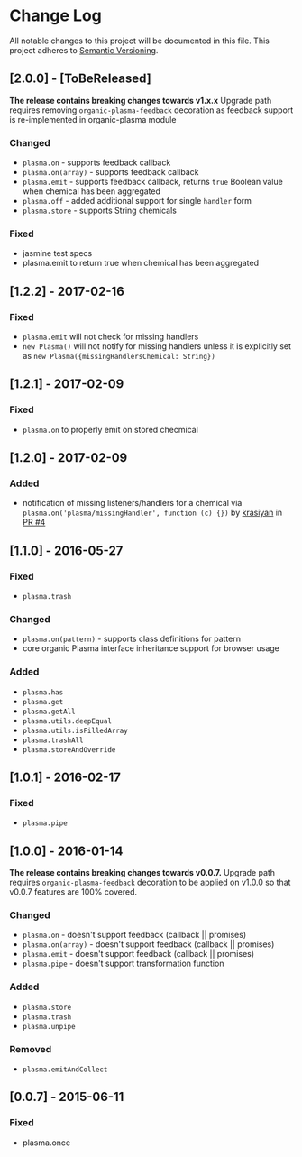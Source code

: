 # Change Log
All notable changes to this project will be documented in this file.
This project adheres to [Semantic Versioning](http://semver.org/).

## [2.0.0] - [ToBeReleased]

**The release contains breaking changes towards v1.x.x**
Upgrade path requires removing `organic-plasma-feedback` decoration as feedback support is re-implemented in organic-plasma module

### Changed

- `plasma.on` - supports feedback callback
- `plasma.on(array)` - supports feedback callback
- `plasma.emit` - supports feedback callback, returns `true` Boolean value when chemical has been aggregated
- `plasma.off` - added additional support for single `handler` form
- `plasma.store` - supports String chemicals

### Fixed

- jasmine test specs
- plasma.emit to return true when chemical has been aggregated

## [1.2.2] - 2017-02-16

### Fixed
- `plasma.emit` will not check for missing handlers
- `new Plasma()` will not notify for missing handlers unless it is explicitly set as `new Plasma({missingHandlersChemical: String})`

## [1.2.1] - 2017-02-09

### Fixed

- `plasma.on` to properly emit on stored checmical

## [1.2.0] - 2017-02-09

### Added

- notification of missing listeners/handlers for a chemical via `plasma.on('plasma/missingHandler', function (c) {})` by [krasiyan](https://github.com/krasiyan) in [PR #4](https://github.com/outbounder/organic-plasma/pull/4)

## [1.1.0] - 2016-05-27

### Fixed

- `plasma.trash`

### Changed

- `plasma.on(pattern)` - supports class definitions for pattern
- core organic Plasma interface inheritance support for browser usage

### Added

- `plasma.has`
- `plasma.get`
- `plasma.getAll`
- `plasma.utils.deepEqual`
- `plasma.utils.isFilledArray`
- `plasma.trashAll`
- `plasma.storeAndOverride`

## [1.0.1] - 2016-02-17

### Fixed
- `plasma.pipe`


## [1.0.0] - 2016-01-14

**The release contains breaking changes towards v0.0.7.**
Upgrade path requires `organic-plasma-feedback` decoration to be applied on v1.0.0 so that v0.0.7 features are 100% covered.

### Changed
- `plasma.on` - doesn't support feedback (callback || promises)
- `plasma.on(array)` - doesn't support feedback (callback || promises)
- `plasma.emit` - doesn't support feedback (callback || promises)
- `plasma.pipe` - doesn't support transformation function

### Added
- `plasma.store`
- `plasma.trash`
- `plasma.unpipe`

### Removed
- `plasma.emitAndCollect`

## [0.0.7] - 2015-06-11
### Fixed
- plasma.once
